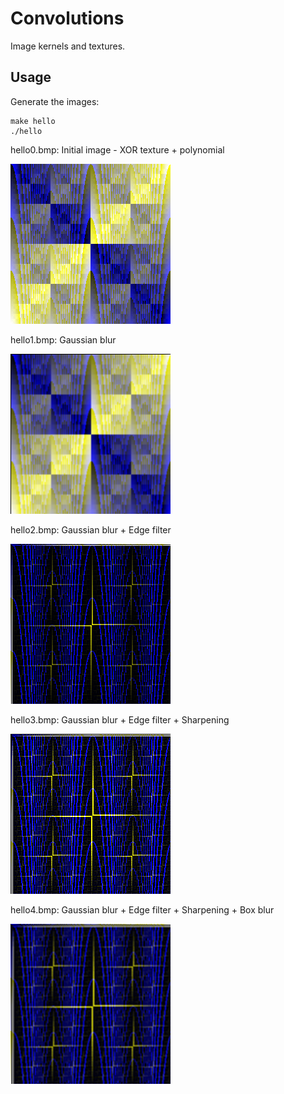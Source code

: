 # Convolutions

Image kernels and textures.

## Usage

Generate the images:

````
make hello
./hello
````

hello0.bmp: Initial image - XOR texture + polynomial

![Hello0](hello0.bmp)

hello1.bmp: Gaussian blur

![Hello1](hello1.bmp)

hello2.bmp: Gaussian blur + Edge filter

![Hello2](hello2.bmp)

hello3.bmp: Gaussian blur + Edge filter + Sharpening

![Hello3](hello3.bmp)

hello4.bmp: Gaussian blur + Edge filter + Sharpening + Box blur

![Hello4](hello4.bmp)
